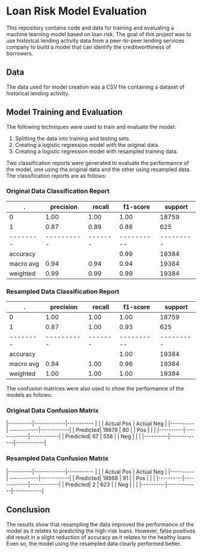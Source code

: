 # Loan Risk Model Evaluation
This repository contains code and data for training and evaluating a machine learning model based on loan risk. The goal of this project was to use historical lending activity data from a peer-to-peer lending services company to build a model that can identify the creditworthiness of borrowers.

## Data
The data used for model creation was a CSV file containing a dataset of historical lending activity. 

## Model Training and Evaluation
The following techniques were used to train and evaluate the model:

1. Splitting the data into training and testing sets.
2. Creating a logistic regression model with the original data.
3. Creating a logistic regression model with resampled training data.

Two classification reports were generated to evaluate the performance of the model, one using the original data and the other using resampled data. The classification reports are as follows:

### Original Data Classification Report
| .        | precision | recall | f1-score | support |
| -------- | ----------| -------| ---------|---------|
|        0 | 1.00      | 1.00   | 1.00     | 18759   |
|        1 | 0.87      | 0.89   | 0.88     | 625     |  
| -------- | ----------| -------|----------|---------|
| accuracy |           |        | 0.99     | 19384   |
| macro avg| 0.94      | 0.94   | 0.94     | 19384   |
| weighted | 0.99      | 0.99   | 0.99     | 19384   |

### Resampled Data Classification Report
| .        | precision | recall | f1-score | support |
| -------- | ----------| -------| ---------|---------|
|        0 | 1.00      | 1.00   | 1.00     | 18759   |
|        1 | 0.87      | 1.00   | 0.93     | 625     |  
| -------- | ----------| -------|----------|---------|
| accuracy |           |        | 1.00     | 19384   |
| macro avg| 0.94      | 1.00   | 0.96     | 19384   |
| weighted | 1.00      | 1.00   | 1.00     | 19384   |

The confusion matrices were also used to show the performance of the models as follows:

### Original Data Confusion Matrix
|----------|-------------|----------- |
|          | Actual Pos  | Actual Neg |
|----------| ------------|------------|
| Predicted| 18679       | 80         |
| Pos      |             |            |
|----------|-------------|------------|
| Predicted| 67          | 558        |
| Neg      |             |            |
|----------|-------------|------------|         

### Resampled Data Confusion Matrix
|----------|-------------|----------- |
|          | Actual Pos  | Actual Neg |
|----------| ------------|------------|
| Predicted| 18668       | 91         |
| Pos      |             |            |
|----------|-------------|------------|
| Predicted| 2           | 623        |
| Neg      |             |            |
|----------|-------------|------------|  


## Conclusion
The results show that resampling the data improved the performance of the model as it relates to predicting the high-risk loans.  However, false positives did result in a slight reduction of accuracy as it relates to the healthy loans.  Even so, the model using the resampled data clearly performed better.  
